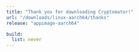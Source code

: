 ```yaml
---
title: "Thank you for downloading Cryptomator!"
url: "/downloads/linux-aarch64/thanks"
release: "appimage-aarch64"

build:
  list: never
---
```

